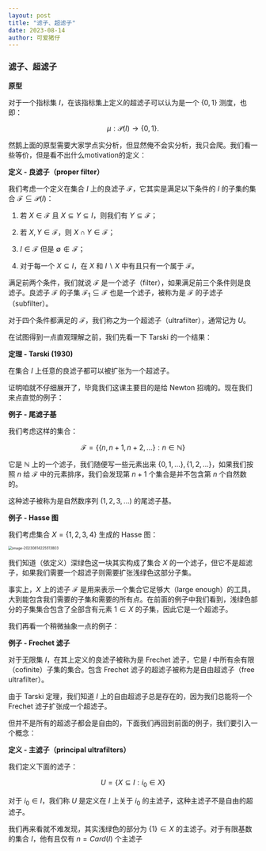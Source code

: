 ```yaml
---
layout: post
title: "滤子、超滤子"
date: 2023-08-14
author: 可爱猪仔
---
```


### 滤子、超滤子

**原型**

对于一个指标集 $I$，在该指标集上定义的超滤子可以认为是一个 $\{0,1\}$ 测度，也即：

$$
\mu :\mathcal{P}( I)\rightarrow \{0,1\} .
$$

然鹅上面的原型需要大家学点实分析，但显然俺不会实分析，我只会爬。我们看一些等价，但是看不出什么motivation的定义：

**定义 - 良滤子（proper filter）**

我们考虑一个定义在集合 $I$ 上的良滤子 $\mathcal{F}$，它其实是满足以下条件的 $I$ 的子集的集合 $\mathcal{F} \subseteq \mathcal{P}( I)$：

1. 若 $X\in \mathcal{F}$ 且 $X\subseteq Y\subseteq I$，则我们有 $Y\subseteq \mathcal{F}$；

2. 若 $X,Y\in \mathcal{F}$，则 $X\cap Y\in \mathcal{F}$；

3. $I\in \mathcal{F}$ 但是 $\emptyset \notin \mathcal{F}$；

4. 对于每一个 $X\subseteq I$，在 $X$ 和 $I\backslash X$ 中有且只有一个属于 $\mathcal{F}$。

满足前两个条件，我们就说 $\mathcal{F}$ 是一个滤子（filter），如果满足前三个条件则是良滤子。良滤子 $\mathcal{F}$ 的子集 $\mathcal{F}_{1} \subseteq \mathcal{F}$ 也是一个滤子，被称为是 $\mathcal{F}$ 的子滤子（subfilter）。

对于四个条件都满足的 $\mathcal{F}$，我们称之为一个超滤子（ultrafilter），通常记为 $U$。

在试图得到一点直观理解之前，我们先看一下 Tarski 的一个结果：

**定理 - Tarski (1930)**

在集合 $I$ 上任意的良滤子都可以被扩张为一个超滤子。

证明咱就不仔细展开了，毕竟我们这课主要目的是给 Newton 招魂的。现在我们来点直觉的例子：

**例子 - 尾滤子基**

我们考虑这样的集合：

$$
\mathcal{F} =\{\{n,n+1,n+2,\dotsc \} :n\in \mathbb{N}\}
$$

它是 $\mathbb{N}$ 上的一个滤子，我们随便写一些元素出来 $\{0,1,\dotsc \} ,\{1,2,\dotsc \}$，如果我们按照 $n$ 给 $\mathcal{F}$ 中的元素排序，我们会发现第 $n+1$ 个集合是并不包含第 $n$ 个自然数的。

这种滤子被称为是自然数序列 $( 1,2,3,\dotsc )$ 的尾滤子基。

**例子 - Hasse 图**

我们考虑集合 $X=\{1,2,3,4\}$ 生成的 Hasse 图：

<img src="C:\Users\PC\AppData\Roaming\Typora\typora-user-images\image-20230814225513803.png" alt="image-20230814225513803" style="zoom:50%;" />

我们知道（依定义）深绿色这一块其实构成了集合 $X$ 的一个滤子，但它不是超滤子，如果我们需要一个超滤子则需要扩张浅绿色这部分子集。

事实上，$X$ 上的滤子 $\mathcal{F}$ 是用来表示一个集合它足够大（large enough）的工具，大到能包含我们需要的子集和需要的所有点。在前面的例子中我们看到，浅绿色部分的子集集合包含了全部含有元素 $1\in X$ 的子集，因此它是一个超滤子。

我们再看一个稍微抽象一点的例子：

**例子 - Frechet 滤子**

对于无限集 $I$，在其上定义的良滤子被称为是 Frechet 滤子，它是 $I$ 中所有余有限（cofinite）子集的集合。包含 Frechet 滤子的超滤子被称为是自由超滤子（free ultrafilter）。

由于 Tarski 定理，我们知道 $I$ 上的自由超滤子总是存在的，因为我们总能将一个 Frechet 滤子扩张成一个超滤子。

但并不是所有的超滤子都会是自由的，下面我们再回到前面的例子，我们要引入一个概念：

**定义 - 主滤子（principal ultrafilters）**

我们定义下面的滤子：

$$
U=\{X\subseteq I:i_{0} \in X\}
$$

对于 $i_{0} \in I$，我们称 $U$ 是定义在 $I$ 上关于 $i_{0}$ 的主滤子，这种主滤子不是自由的超滤子。

我们再来看就不难发现，其实浅绿色的部分为 $\{1\} \in X$ 的主滤子。对于有限基数的集合 $I$，他有且仅有 $n=Card( I)$ 个主滤子
